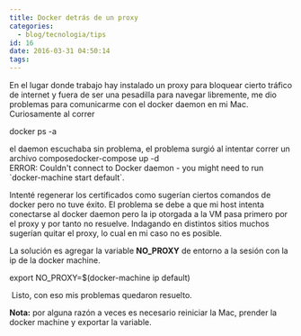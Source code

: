 ```yaml
---
title: Docker detrás de un proxy
categories:
  - blog/tecnologia/tips
id: 16
date: 2016-03-31 04:50:14
tags:
---
```


En el lugar donde trabajo hay instalado un proxy para bloquear cierto tráfico de internet y fuera de ser una pesadilla para navegar libremente, me dio problemas para comunicarme con el docker daemon en mi Mac. Curiosamente al correr 

docker ps -a

el daemon escuchaba sin problema, el problema surgió al intentar correr un archivo composedocker-compose up -d   
ERROR: Couldn't connect to Docker daemon - you might need to run \`docker-machine start default\`.
<!-- more -->

Intenté regenerar los certificados como sugerían ciertos comandos de docker pero no tuve éxito. El problema se debe a que mi host intenta conectarse al docker daemon pero la ip otorgada a la VM pasa primero por el proxy y por tanto no resuelve. Indagando en distintos sitios muchos sugerían quitar el proxy, lo cual en mi caso no es posible.

La solución es agregar la variable **NO\_PROXY** de entorno a la sesión con la ip de la docker machine.

export NO\_PROXY=$(docker-machine ip default)

 Listo, con eso mis problemas quedaron resuelto.

**Nota:** por alguna razón a veces es necesario reiniciar la Mac, prender la docker machine y exportar la variable.
